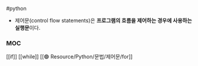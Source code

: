 ---
---
#python 

+ 제어문(control flow statements)은 **프로그램의 흐름을 제어하는 경우에 사용하는 실행문**이다.
### MOC
[[if]]
[[while]]
[[🟢 Resource/Python/문법/제어문/for]]

